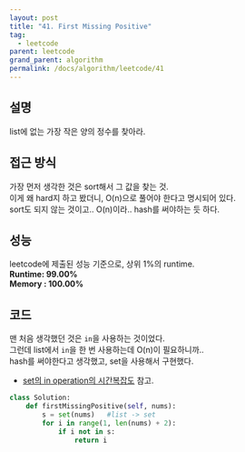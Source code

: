 ```yaml
---
layout: post
title: "41. First Missing Positive"
tag:
  - leetcode
parent: leetcode
grand_parent: algorithm
permalink: /docs/algorithm/leetcode/41
---
```


## 설명
list에 없는 가장 작은 양의 정수를 찾아라.  

## 접근 방식
가장 먼저 생각한 것은 sort해서 그 값을 찾는 것.  
이게 왜 hard지 하고 봤더니, O(n)으로 풀어야 한다고 명시되어 있다.  
sort도 되지 않는 것이고.. O(n)이라.. hash를 써야하는 듯 하다.

## 성능
leetcode에 제출된 성능 기준으로, 상위 1%의 runtime.  
**Runtime: 99.00%**  
**Memory : 100.00%**

## 코드
맨 처음 생각했던 것은 `in`을 사용하는 것이었다.  
그런데 list에서 `in`을 한 번 사용하는데 O(n)이 필요하니까..  
hash를 써야한다고 생각했고, set을 사용해서 구현했다.  
- [set의 in operation의 시간복잡도](https://meansoup.github.io/blog/2020/03/07/python_timecomplexity_data_structure/) 참고.  
```python
class Solution:
    def firstMissingPositive(self, nums):
        s = set(nums)	#list -> set
        for i in range(1, len(nums) + 2):
            if i not in s:
                return i
```
